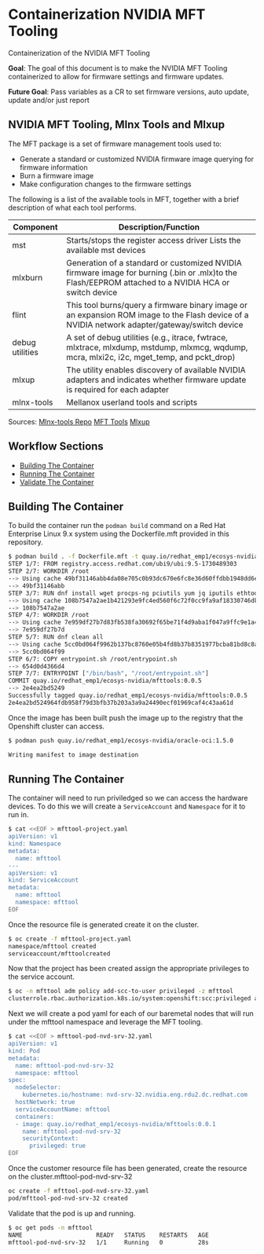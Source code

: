 # Containerization NVIDIA MFT Tooling

Containerization of the NVIDIA MFT Tooling

**Goal**: The goal of this document is to make the NVIDIA MFT Tooling containerized to allow for firmware settings and firmware updates.

**Future Goal**: Pass variables as a CR to set firmware versions, auto update, update and/or just report 

## NVIDIA MFT Tooling, Mlnx Tools and Mlxup

The MFT package is a set of firmware management tools used to:

* Generate a standard or customized NVIDIA firmware image querying for firmware information
* Burn a firmware image
* Make configuration changes to the firmware settings

The following is a list of the available tools in MFT, together with a brief description of what each tool performs. 

| **Component**   | **Description/Function**                                                                                                                             |
|-----------------|------------------------------------------------------------------------------------------------------------------------------------------------------|
| mst             | Starts/stops the register access driver Lists the available mst devices                                                                              |
| mlxburn         | Generation of a standard or customized NVIDIA firmware image for burning (.bin or .mlx)to the Flash/EEPROM attached to a NVIDIA HCA or switch device |
| flint           | This tool burns/query a firmware binary image or an expansion ROM image to the Flash device of a NVIDIA network adapter/gateway/switch device        |
| debug utilities | A set of debug utilities (e.g., itrace, fwtrace, mlxtrace, mlxdump, mstdump, mlxmcg, wqdump, mcra, mlxi2c, i2c, mget_temp, and pckt_drop)            |
| mlxup           | The utility enables discovery of available NVIDIA adapters and indicates whether firmware update is required for each adapter                        |
| mlnx-tools      | Mellanox userland tools and scripts                                                                                                                  |

Sources:
[Mlnx-tools Repo](https://github.com/Mellanox/mlnx-tools)
[MFT Tools](https://network.nvidia.com/products/adapter-software/firmware-tools/)
[Mlxup](https://network.nvidia.com/support/firmware/mlxup-mft/)

## Workflow Sections

- [Building The Container](#building-the-container)
- [Running The Container](#running-the-container)
- [Validate The Container](#validate-the-container)

## Building The Container

To build the container run the `podman build` command on a Red Hat Enterprise Linux 9.x system using the Dockerfile.mft provided in this repository.

~~~bash
$ podman build . -f Dockerfile.mft -t quay.io/redhat_emp1/ecosys-nvidia/mfttools:0.0.5
STEP 1/7: FROM registry.access.redhat.com/ubi9/ubi:9.5-1730489303
STEP 2/7: WORKDIR /root
--> Using cache 49bf31146abb4da08e705c0b93dc670e6fc8e36d60ffdbb1948dd6e1d7f79642
--> 49bf31146abb
STEP 3/7: RUN dnf install wget procps-ng pciutils yum jq iputils ethtool net-tools -y
--> Using cache 108b7547a2ae1b421293e9fc4ed560f6c72f0cc9fa9af18330746db3e0bae249
--> 108b7547a2ae
STEP 4/7: WORKDIR /root
--> Using cache 7e959df27b7d83fb538fa30692f65be71f4d9aba1f047a9ffc9e1a494c9494f6
--> 7e959df27b7d
STEP 5/7: RUN dnf clean all
--> Using cache 5cc0bd064f9962b137bc8760e05b4fd8b37b8351977bcba81bd8c8ae96f6cc47
--> 5cc0bd064f99
STEP 6/7: COPY entrypoint.sh /root/entrypoint.sh
--> 654d0d4366d4
STEP 7/7: ENTRYPOINT ["/bin/bash", "/root/entrypoint.sh"]
COMMIT quay.io/redhat_emp1/ecosys-nvidia/mfttools:0.0.5
--> 2e4ea2bd5249
Successfully tagged quay.io/redhat_emp1/ecosys-nvidia/mfttools:0.0.5
2e4ea2bd524964fdb958f79d3bfb37b203a3a9a24490ecf01969caf4c43aa61d
~~~

Once the image has been built push the image up to the registry that the Openshift cluster can access.

~~~bash
$ podman push quay.io/redhat_emp1/ecosys-nvidia/oracle-oci:1.5.0

Writing manifest to image destination
~~~

## Running The Container

The container will need to run priviledged so we can access the hardware devices.  To do this we will create a `ServiceAccount` and `Namespace` for it to run in.

~~~bash
$ cat <<EOF > mfttool-project.yaml
apiVersion: v1
kind: Namespace
metadata:
  name: mfttool
---
apiVersion: v1
kind: ServiceAccount
metadata:
  name: mfttool
  namespace: mfttool
EOF
~~~

Once the resource file is generated create it on the cluster.

~~~bash
$ oc create -f mfttool-project.yaml 
namespace/mfttool created
serviceaccount/mfttoolcreated
~~~

Now that the project has been created assign the appropriate privileges to the service account.

~~~bash
$ oc -n mfttool adm policy add-scc-to-user privileged -z mfttool
clusterrole.rbac.authorization.k8s.io/system:openshift:scc:privileged added: "mfttool"
~~~

Next we will create a pod yaml for each of our baremetal nodes that will run under the mfttool namespace and leverage the MFT tooling.

~~~bash
$ cat <<EOF > mfttool-pod-nvd-srv-32.yaml
apiVersion: v1
kind: Pod
metadata:
  name: mfttool-pod-nvd-srv-32
  namespace: mfttool
spec:
  nodeSelector: 
    kubernetes.io/hostname: nvd-srv-32.nvidia.eng.rdu2.dc.redhat.com
  hostNetwork: true
  serviceAccountName: mfttool
  containers:
  - image: quay.io/redhat_emp1/ecosys-nvidia/mfttools:0.0.1
    name: mfttool-pod-nvd-srv-32
    securityContext:
      privileged: true
EOF
~~~

Once the customer resource file has been generated, create the resource on the cluster.mfttool-pod-nvd-srv-32

~~~bash
oc create -f mfttool-pod-nvd-srv-32.yaml
pod/mfttool-pod-nvd-srv-32 created
~~~

Validate that the pod is up and running.

~~~bash
$ oc get pods -n mfttool
NAME                     READY   STATUS    RESTARTS   AGE
mfttool-pod-nvd-srv-32   1/1     Running   0          28s
~~~
